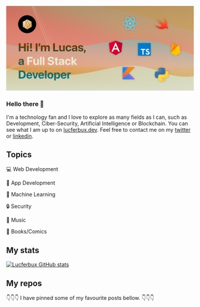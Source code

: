 
![Header Image](./meta/header.png)

### Hello there 👋

I'm a technology fan and I love to explore as many fields as I can, such as Development, Ciber-Security, Artificial Intelligence or Blockchain. You can see what I am up to on [lucferbux.dev](https://lucferbux.dev). Feel free to contact me on my [twitter](https://twitter.com/lucferbux) or [linkedin](https://www.linkedin.com/in/lucferbux/).


<!--
**lucferbux/lucferbux** is a ✨ _special_ ✨ repository because its `README.md` (this file) appears on your GitHub profile.-->

## Topics

💻 Web Development

📱 App Development

🧠 Machine Learning

🔒 Security

🎸 Music

📖 Books/Comics

## My stats

[![Lucferbux GitHub stats](https://github-readme-stats.vercel.app/api?username=lucferbux)](https://github.com/anuraghazra/github-readme-stats)


## My repos

👇👇👇 I have pinned some  of my favourite posts bellow. 👇👇👇
